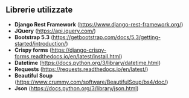 ## Librerie utilizzate

- **Django Rest Framework** (https://www.django-rest-framework.org/)
- **JQuery** (https://api.jquery.com/)
- **Bootstrap 5.3** (https://getbootstrap.com/docs/5.3/getting-started/introduction/)
- **Crispy forms** (https://django-crispy-forms.readthedocs.io/en/latest/install.html)
- **Datetime** (https://docs.python.org/3/library/datetime.html)
- **Requests** (https://requests.readthedocs.io/en/latest/)
- **Beautiful Soup** (https://www.crummy.com/software/BeautifulSoup/bs4/doc/)
- **Json** (https://docs.python.org/3/library/json.html)